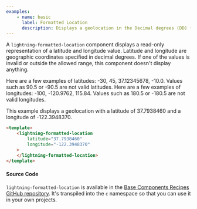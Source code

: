 ```yaml
---
examples:
    - name: basic
      label: Formatted Location
      description: Displays a geolocation in the Decimal degrees (DD) format [latitude, longitude].
---
```


A `lightning-formatted-location` component displays a read-only representation
of a latitude and longitude value. Latitude and longitude are geographic
coordinates specified in decimal degrees. If one of the values is invalid or
outside the allowed range, this component doesn't display anything.

Here are a few examples of latitudes: -30, 45, 37.12345678, -10.0. Values such
as 90.5 or -90.5 are not valid latitudes. Here are a few examples of
longitudes: -100, -120.9762, 115.84. Values such as 180.5 or -180.5 are not
valid longitudes.

This example displays a geolocation with a latitude of 37.7938460 and a
longitude of -122.3948370.

```html
<template>
    <lightning-formatted-location
        latitude="37.7938460"
        longitude="-122.3948370"
    >
    </lightning-formatted-location>
</template>
```

#### Source Code

`lightning-formatted-location` is available in the [Base Components Recipes GitHub repository](https://github.com/salesforce/base-components-recipes#documentation). It's transpiled into the `c` namespace so that you can use it in your own projects.
